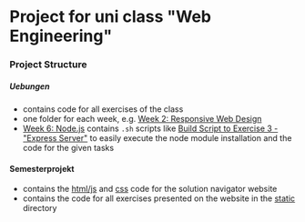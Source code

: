 # Project for uni class "Web Engineering" 

### Project Structure
##### Uebungen 
* contains code for all exercises of the class 
* one folder for each week, e.g. [Week 2: Responsive Web Design](Uebungen/WE2_RWD) 
* [Week 6: Node.js](Uebungen/WE6_Nodejs) contains ``.sh`` scripts like [Build Script to Exercise 3 - "Express Server"](Uebungen/WE6_Nodejs/A3_expServer.sh) to easily execute the node module installation and the code for the given tasks 

#### Semesterprojekt 
* contains the [html/js](Semesterprojekt/index.html) and [css](Semesterprojekt/css/style.css) code for the solution navigator website
* contains the code for all exercises presented on the website in the [static](Semesterprojekt/static) directory
